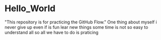 # Hello_World
 "This repository is for practicing the GitHub Flow."
 One thing about myself i never give up
even if is fun lear new things some time is not so easy to understand all so all we have to do is praticing 
